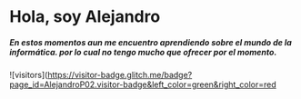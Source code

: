 # Hola, soy Alejandro

##### En estos momentos aun me encuentro aprendiendo sobre el mundo de la informática. por lo cual no tengo mucho que ofrecer por el momento.

![visitors](https://visitor-badge.glitch.me/badge?page_id=AlejandroP02.visitor-badge&left_color=green&right_color=red
